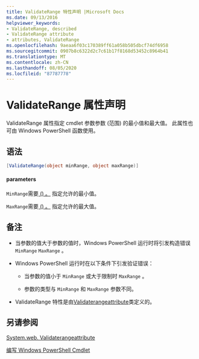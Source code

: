 ```yaml
---
title: ValidateRange 特性声明 |Microsoft Docs
ms.date: 09/13/2016
helpviewer_keywords:
- ValidateRange, described
- ValidateRange attribute
- attributes, ValidateRange
ms.openlocfilehash: 9aeaa6f03c170389ff61a058b505dbcf74df6958
ms.sourcegitcommit: 0907b8c6322d2c7c61b17f8168d53452c8964b41
ms.translationtype: MT
ms.contentlocale: zh-CN
ms.lasthandoff: 08/05/2020
ms.locfileid: "87787778"
---
```

# <a name="validaterange-attribute-declaration"></a>ValidateRange 属性声明

ValidateRange 属性指定 cmdlet 参数参数 (范围) 的最小值和最大值。 此属性也可由 Windows PowerShell 函数使用。

## <a name="syntax"></a>语法

```csharp
[ValidateRange(object minRange, object maxRange)]
```

#### <a name="parameters"></a>parameters

`MinRange`需要[ () 。](/dotnet/api/system.object) 指定允许的最小值。

`MaxRange`需要[ () 。](/dotnet/api/system.object) 指定允许的最大值。

## <a name="remarks"></a>备注

- 当参数的值大于参数的值时，Windows PowerShell 运行时将引发构造错误 `MinRange` `MaxRange` 。

- Windows PowerShell 运行时在以下条件下引发验证错误：

  - 当参数的值小于 `MinRange` 或大于限制时 `MaxRange` 。

  - 参数的类型与 `MinRange` 和 `MaxRange` 参数不同。

- ValidateRange 特性是由[Validaterangeattribute](/dotnet/api/System.Management.Automation.ValidateRangeAttribute)类定义的。

## <a name="see-also"></a>另请参阅

[System.web. Validaterangeattribute](/dotnet/api/System.Management.Automation.ValidateRangeAttribute)

[编写 Windows PowerShell Cmdlet](./writing-a-windows-powershell-cmdlet.md)

